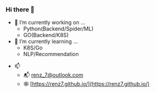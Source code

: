 ### Hi there 👋

<!--
**Renz7/Renz7** is a ✨ _special_ ✨ repository because its `README.md` (this file) appears on your GitHub profile.
Here are some ideas to get you started:
-->
- 🔭 I’m currently working on ...
  - Python(Backend/Spider/ML)
  - GO(Backend/K8S)
- 🌱 I’m currently learning ...
  - K8S/Go
  - NLP/Recommendation
<!-- - 👯 I’m looking to collaborate on ... -->
<!-- - 🤔 I’m looking for help with ... -->
<!-- - 💬 Ask me about ... -->
- 📫
  - 📬 [renz_7@outlook.com](renz_7@outlook.com)
  - 🕸️ [https://renz7.github.io/](https://renz7.github.io/)
<!-- - 😄 Pronouns: ... -->
<!-- - ⚡ Fun fact: ... -->

<!-- <br>
<script src="https://gist.github.com/Renz7/581f0e36efe80e5d610a102e7f9b4b49.js"></script>
</br> -->
